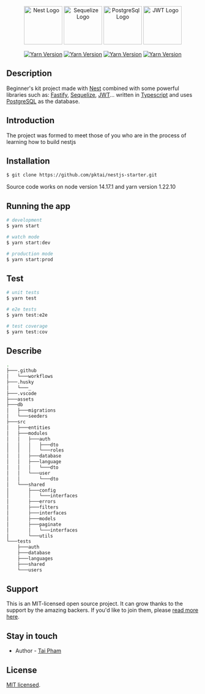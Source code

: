 
<p align="center">
<a href="http://nestjs.com/"  target="blank"><img  src="https://docs.nestjs.com/assets/logo-small.svg"  width="100"  alt="Nest Logo" /></a>
<a href="https://sequelize.org/master"  target="blank"><img  src="https://sequelize.org/v5/manual/asset/logo-small.png"  width="100"  alt="Sequelize Logo" /></a>
<a href="https://www.postgresql.org"  target="blank"><img  src="https://www.postgresql.org/media/img/about/press/elephant.png"  width="100"  alt="PostgreSql Logo" /></a>
<a href="https://jwt.io"  target="blank"><img  src="https://jwt.io/img/pic_logo.svg"  width="100"  alt="JWT Logo" /></a>
  
[travis-image]: https://api.travis-ci.org/nestjs/nest.svg?branch=master
[travis-url]: https://travis-ci.org/nestjs/nest
[linux-image]: https://img.shields.io/travis/nestjs/nest/master.svg?label=linux
[linux-url]: https://travis-ci.org/nestjs/nest
</p>

<p align="center">
<a href="https://www.npmjs.com/~nestjscore" target="_blank"><img src="https://img.shields.io/badge/yarn-1.22.10-brightgreen" alt="Yarn Version" /></a>
<a href="https://www.npmjs.com/~nestjscore" target="_blank"><img src="https://img.shields.io/badge/node-14.17.1-orange" alt="Yarn Version" /></a>
<a href="https://www.npmjs.com/~nestjscore" target="_blank"><img src="https://img.shields.io/npm/l/@nestjs/core.svg" alt="Yarn Version" /></a>
<a href="https://www.npmjs.com/~nestjscore" target="_blank"><img src="https://img.shields.io/badge/coverage-%3E90%25-blue" alt="Yarn Version" /></a>
</p>

## Description

Beginner's kit project made with [Nest](https://github.com/nestjs/nest) combined with some powerful libraries such as: [Fastify](https://github.com/fastify/fastify), [Sequelize](https://github.com/sequelize/sequelize), [JWT](https://github.com/nestjs/jwt)...
written in [Typescript](https://github.com/microsoft/TypeScript) and uses [PostgreSQL](https://github.com/postgres/postgres) as the database.

## Introduction

The project was formed to meet those of you who are in the process of learning how to build nestjs


## Installation

```bash
$ git clone https://github.com/pktai/nestjs-starter.git
```
Source code works on node version 14.17.1 and yarn version 1.22.10

## Running the app

```bash
# development
$ yarn start

# watch mode
$ yarn start:dev

# production mode
$ yarn start:prod
```

## Test

```bash
# unit tests
$ yarn test

# e2e tests
$ yarn test:e2e

# test coverage
$ yarn test:cov
```

## Describe

```bash
.
├───.github
│   └───workflows
├───.husky
│   └───_
├───.vscode
├───assets
├───db
│   ├───migrations
│   └───seeders
├───src
│   ├───entities
│   ├───modules
│   │   ├───auth
│   │   │   ├───dto
│   │   │   └───roles
│   │   ├───database
│   │   ├───language
│   │   │   └───dto
│   │   └───user
│   │       └───dto
│   └───shared
│       ├───config
│       │   └───interfaces
│       ├───errors
│       ├───filters
│       ├───interfaces
│       ├───models
│       ├───paginate
│       │   └───interfaces
│       └───utils
└───tests
    ├───auth
    ├───database
    ├───languages
    ├───shared
    └───users

```

## Support

This is an MIT-licensed open source project. It can grow thanks to the support by the amazing backers. If you'd like to join them, please [read more here](https://github.com/pktai/nestjs-sequelize-typescript/issues).

## Stay in touch

- Author - [Tai Pham](https://facebook.com/pktai.iot)

## License

  [MIT licensed](LICENSE).
